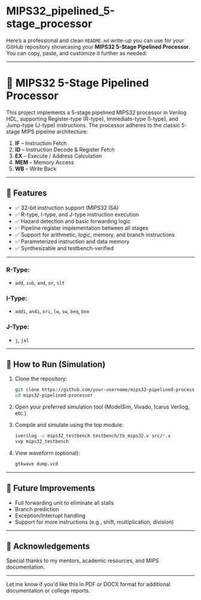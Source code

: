 # MIPS32_pipelined_5-stage_processor
Here’s a professional and clean `README.md` write-up you can use for your GitHub repository showcasing your **MIPS32 5-Stage Pipelined Processor**. You can copy, paste, and customize it further as needed:

---

# 🧠 MIPS32 5-Stage Pipelined Processor

This project implements a 5-stage pipelined MIPS32 processor in Verilog HDL, supporting Register-type (R-type), Immediate-type (I-type), and Jump-type (J-type) instructions. The processor adheres to the classic 5-stage MIPS pipeline architecture:

1. **IF** – Instruction Fetch
2. **ID** – Instruction Decode & Register Fetch
3. **EX** – Execute / Address Calculation
4. **MEM** – Memory Access
5. **WB** – Write Back

---

## 🔧 Features

* ✅ 32-bit instruction support (MIPS32 ISA)
* ✅ R-type, I-type, and J-type instruction execution
* ✅ Hazard detection and basic forwarding logic
* ✅ Pipeline register implementation between all stages
* ✅ Support for arithmetic, logic, memory, and branch instructions
* ✅ Parameterized instruction and data memory
* ✅ Synthesizable and testbench-verified

---


### R-Type:

* `add`, `sub`, `and`, `or`, `slt`

### I-Type:

* `addi`, `andi`, `ori`, `lw`, `sw`, `beq`, `bne`

### J-Type:

* `j`, `jal`

---

## 🚀 How to Run (Simulation)

1. Clone the repository:

   ```bash
   git clone https://github.com/your-username/mips32-pipelined-processor.git
   cd mips32-pipelined-processor
   ```

2. Open your preferred simulation tool (ModelSim, Vivado, Icarus Verilog, etc.)

3. Compile and simulate using the top module:

   ```bash
   iverilog -o mips32_testbench testbench/tb_mips32.v src/*.v
   vvp mips32_testbench
   ```

4. View waveform (optional):

   ```bash
   gtkwave dump.vcd
   ```

---

## 📌 Future Improvements

* Full forwarding unit to eliminate all stalls
* Branch prediction
* Exception/Interrupt handling
* Support for more instructions (e.g., shift, multiplication, division)

---



## 🙌 Acknowledgements

Special thanks to my mentors, academic resources, and MIPS documentation.

---

Let me know if you'd like this in PDF or DOCX format for additional documentation or college reports.
